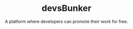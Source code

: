 <h1 align="center">devsBunker</h1>
<p align="center">A platform where developers can promote their work for free.</p>
